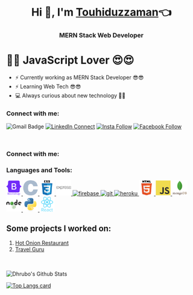 
<!--
**touhiduzzaman-tuhin/touhiduzzaman-tuhin** is a ✨ _special_ ✨ repository because its `README.md` (this file) appears on your GitHub profile.

Here are some ideas to get you started:

- 🌱 I’m currently learning ...
- 👯 I’m looking to collaborate on ...
- 🤔 I’m looking for help with ...
- 💬 Ask me about ...
- 📫 How to reach me: ...
- 😄 Pronouns: ...
- ⚡ Fun fact: ...
-->

<h1 align="center">Hi 👋, I'm <a href="https://touhiduzzaman-tuhin.netlify.app/" target="_blank">Touhiduzzaman</a>👈</h1>
<h3 align="center">MERN Stack Web Developer</h3>

<h1>🤟🤟 JavaScript Lover 😍😍</h1>

<ul>
  <li>⚡ Currently working as MERN Stack Developer 😎😎</li>
  <li>⚡ Learning Web Tech 😎😎 </li>
  <li>💻 Always curious about new technology 🤩🤩</li>
</ul>

### Connect with me:

![Gmail Badge](https://img.shields.io/badge/-touhiduzzamantuhin95@gmail.com-c14438?style=flat-square&logo=Gmail&logoColor=white&link=mailto:touhiduzzamantuhin95@gmail.com)   [![LinkedIn Connect](https://img.shields.io/badge/%20-Connect-black?color=14171A&labelColor=212121&logo=linkedin&logoColor=ffffff)](www.linkedin.com/in/md-touhiduzzaman-a8451b1b4/)   [![Insta Follow](https://img.shields.io/badge/%20-Follow-black?color=14171A&labelColor=d81b60&logo=instagram&logoColor=ffffff)](https://www.instagram.com/touhiduzzaman_tuhin/)   [![Facebook Follow](https://img.shields.io/badge/%20-Follow-black?color=14171A&labelColor=1976d2&logo=facebook&logoColor=ffffff)](https://www.facebook.com/touhiduzzaman.tuhin.9/)

<br />

<h3 align="left">Connect with me:</h3>


<h3 align="left">Languages and Tools:</h3>
<p align="left"> <a href="https://getbootstrap.com" target="_blank"> <img src="https://raw.githubusercontent.com/devicons/devicon/master/icons/bootstrap/bootstrap-plain-wordmark.svg" alt="bootstrap" width="40" height="40"/> </a> <a href="https://www.cprogramming.com/" target="_blank"> <img src="https://raw.githubusercontent.com/devicons/devicon/master/icons/c/c-original.svg" alt="c" width="40" height="40"/> </a> <a href="https://www.w3schools.com/css/" target="_blank"> <img src="https://raw.githubusercontent.com/devicons/devicon/master/icons/css3/css3-original-wordmark.svg" alt="css3" width="40" height="40"/> </a> <a href="https://expressjs.com" target="_blank"> <img src="https://raw.githubusercontent.com/devicons/devicon/master/icons/express/express-original-wordmark.svg" alt="express" width="40" height="40"/> </a> <a href="https://firebase.google.com/" target="_blank"> <img src="https://www.vectorlogo.zone/logos/firebase/firebase-icon.svg" alt="firebase" width="40" height="40"/> </a> <a href="https://git-scm.com/" target="_blank"> <img src="https://www.vectorlogo.zone/logos/git-scm/git-scm-icon.svg" alt="git" width="40" height="40"/> </a> <a href="https://heroku.com" target="_blank"> <img src="https://www.vectorlogo.zone/logos/heroku/heroku-icon.svg" alt="heroku" width="40" height="40"/> </a> <a href="https://www.w3.org/html/" target="_blank"> <img src="https://raw.githubusercontent.com/devicons/devicon/master/icons/html5/html5-original-wordmark.svg" alt="html5" width="40" height="40"/> </a> <a href="https://developer.mozilla.org/en-US/docs/Web/JavaScript" target="_blank"> <img src="https://raw.githubusercontent.com/devicons/devicon/master/icons/javascript/javascript-original.svg" alt="javascript" width="40" height="40"/> </a> <a href="https://www.mongodb.com/" target="_blank"> <img src="https://raw.githubusercontent.com/devicons/devicon/master/icons/mongodb/mongodb-original-wordmark.svg" alt="mongodb" width="40" height="40"/> </a> <a href="https://nodejs.org" target="_blank"> <img src="https://raw.githubusercontent.com/devicons/devicon/master/icons/nodejs/nodejs-original-wordmark.svg" alt="nodejs" width="40" height="40"/> </a> <a href="https://www.python.org" target="_blank"> <img src="https://raw.githubusercontent.com/devicons/devicon/master/icons/python/python-original.svg" alt="python" width="40" height="40"/> </a> <a href="https://reactjs.org/" target="_blank"> <img src="https://raw.githubusercontent.com/devicons/devicon/master/icons/react/react-original-wordmark.svg" alt="react" width="40" height="40"/> </a> </p>

## Some projects I worked on: 

1. [Hot Onion Restaurant](https://hot-onion-restaurant-rangpur.web.app/)
2. [Travel Guru](https://travel-guru-rangpur.web.app/) 


<br />
<br />


<img width="550" alt="Dhrubo's Github Stats"  src="https://github-readme-stats.vercel.app/api?username=touhiduzzaman-tuhin&show_icons=true"/>

[![Top Langs card](https://github-readme-stats.vercel.app/api/top-langs/?username=touhiduzzaman-tuhin&card_width=550)](https://github.com/touhiduzzaman-tuhin/touhiduzzaman-tuhin)


[website]: https://touhiduzzaman-tuhin.netlify.app/
